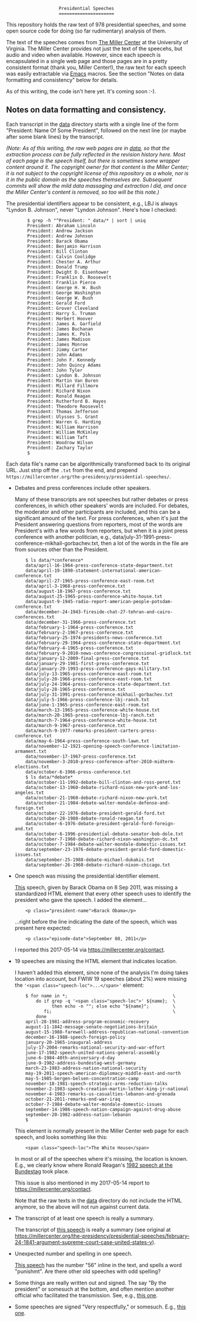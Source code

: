                         Presidential Speeches
                        =====================

This repository holds the raw text of 978 presidential speeches, and
some open source code for doing (so far rudimentary) analysis of them.

The text of the speeches comes from [The Miller
Center](https://millercenter.org/the-presidency/presidential-speeches)
at the University of Virginia.  The Miller Center provides not just
the text of the speecehs, but audio and video when available.
However, since each speech is encapsulated in a single web page and
those pages are in a pretty consistent format (thank you, Miller
Center!), the raw text for each speech was easily extractable via
[Emacs](https://www.gnu.org/software/emacs/) macros.  See the section
"Notes on data formatting and consistency" below for details.

As of this writing, the code isn't here yet.  It's coming soon :-).

Notes on data formatting and consistency.
-----------------------------------------

Each transcript in the [data](data) directory starts with a single
line of the form "President: Name Of Some President", followed on
the next line (or maybe after some blank lines) by the transcript.

_(Note: As of this writing, the raw web pages are in [data](data), so
that the extraction process can be fully reflected in the revision
history here.  Most of each page is the speech itself, but there is
sometimes some wrapper content around it.  The copyright owner for
that content is the Miller Center; it is not subject to the copyright
license of this repository as a whole, nor is it in the public domain
as the speeches themselves are.  Subsequent commits will show the mild
data massaging and extraction I did, and once the Miller Center's
content is removed, so too will be this note.)_

The presidential identifiers appear to be consistent, e.g., LBJ is
always "Lyndon B. Johnson", never "Lyndon Johnson".  Here's how I
checked:

            $ grep -h "^President: " data/* | sort | uniq
            President: Abraham Lincoln
            President: Andrew Jackson
            President: Andrew Johnson
            President: Barack Obama
            President: Benjamin Harrison
            President: Bill Clinton
            President: Calvin Coolidge
            President: Chester A. Arthur
            President: Donald Trump
            President: Dwight D. Eisenhower
            President: Franklin D. Roosevelt
            President: Franklin Pierce
            President: George H. W. Bush
            President: George Washington
            President: George W. Bush
            President: Gerald Ford
            President: Grover Cleveland
            President: Harry S. Truman
            President: Herbert Hoover
            President: James A. Garfield
            President: James Buchanan
            President: James K. Polk
            President: James Madison
            President: James Monroe
            President: Jimmy Carter
            President: John Adams
            President: John F. Kennedy
            President: John Quincy Adams
            President: John Tyler
            President: Lyndon B. Johnson
            President: Martin Van Buren
            President: Millard Fillmore
            President: Richard Nixon
            President: Ronald Reagan
            President: Rutherford B. Hayes
            President: Theodore Roosevelt
            President: Thomas Jefferson
            President: Ulysses S. Grant
            President: Warren G. Harding
            President: William Harrison
            President: William McKinley
            President: William Taft
            President: Woodrow Wilson
            President: Zachary Taylor
            $ 

Each data file's name can be algorithmically transformed back to its
original URL.  Just strip off the `.txt` from the end, and prepend
`https://millercenter.org/the-presidency/presidential-speeches/`.

* Debates and press conferences include other speakers.

  Many of these transcripts are not speeches but rather debates or
  press conferences, in which other speakers' words are included.  For
  debates, the moderator and other participants are included, and this
  can be a significant amount of the text.  For press conferences,
  when it's just the President answering questions from reporters,
  most of the words are President's with a few words from reporters,
  but when it is a joint press conference with another politician,
  e.g., data/july-31-1991-press-conference-mikhail-gorbachev.txt, then
  a lot of the words in the file are from sources other than the
  President.

          $ ls data/*conference*
          data/april-16-1964-press-conference-state-department.txt
          data/april-19-1890-statement-international-american-conference.txt
          data/april-27-1965-press-conference-east-room.txt
          data/april-3-1968-press-conference.txt
          data/august-18-1967-press-conference.txt
          data/august-25-1965-press-conference-white-house.txt
          data/august-9-1945-radio-report-american-people-potsdam-conference.txt
          data/december-24-1943-fireside-chat-27-tehran-and-cairo-conferences.txt
          data/december-31-1966-press-conference.txt
          data/february-1-1964-press-conference.txt
          data/february-2-1967-press-conference.txt
          data/february-25-1974-presidents-news-conference.txt
          data/february-29-1964-press-conference-state-department.txt
          data/february-4-1965-press-conference.txt
          data/february-9-2010-news-conference-congressional-gridlock.txt
          data/january-12-2009-final-press-conference.txt
          data/january-29-1981-first-press-conference.txt
          data/january-29-1993-press-conference-gays-military.txt
          data/july-13-1965-press-conference-east-room.txt
          data/july-20-1966-press-conference-east-room.txt
          data/july-24-1964-press-conference-state-department.txt
          data/july-28-1965-press-conference.txt
          data/july-31-1991-press-conference-mikhail-gorbachev.txt
          data/july-5-1966-press-conference-lbj-ranch.txt
          data/june-1-1965-press-conference-east-room.txt
          data/march-13-1965-press-conference-white-house.txt
          data/march-20-1965-press-conference-lbj-ranch.txt
          data/march-7-1964-press-conference-white-house.txt
          data/march-9-1967-press-conference.txt
          data/march-9-1977-remarks-president-carters-press-conference.txt
          data/may-6-1964-press-conference-south-lawn.txt
          data/november-12-1921-opening-speech-conference-limitation-armament.txt
          data/november-17-1967-press-conference.txt
          data/november-3-2010-press-conference-after-2010-midterm-elections.txt
          data/october-6-1966-press-conference.txt
          $ ls data/*debate*
          data/october-11-1992-debate-bill-clinton-and-ross-perot.txt
          data/october-13-1960-debate-richard-nixon-new-york-and-los-angeles.txt
          data/october-21-1960-debate-richard-nixon-new-york.txt
          data/october-21-1984-debate-walter-mondale-defense-and-foreign.txt
          data/october-22-1976-debate-president-gerald-ford.txt
          data/october-28-1980-debate-ronald-reagan.txt
          data/october-6-1976-debate-president-gerald-ford-foreign-and.txt
          data/october-6-1996-presidential-debate-senator-bob-dole.txt
          data/october-7-1960-debate-richard-nixon-washington-dc.txt
          data/october-7-1984-debate-walter-mondale-domestic-issues.txt
          data/september-23-1976-debate-president-gerald-ford-domestic-issues.txt
          data/september-25-1988-debate-michael-dukakis.txt
          data/september-26-1960-debate-richard-nixon-chicago.txt

* One speech was missing the presidential identifier element.

  [This](data/september-8-2011-address-congress-american-jobs-act.txt)
  speech, given by Barack Obama on 8 Sep 2011, was missing a
  standardized HTML element that every other speech uses to identify
  the president who gave the speech.  I added the element...

          <p class="president-name">Barack Obama</p>

  ...right before the line indicating the date of the speech, which
  was present here expected:
 
          <p class="episode-date">September 08, 2011</p>

  I reported this 2017-05-14 via https://millercenter.org/contact.

* 19 speeches are missing the HTML element that indicates location.

  I haven't added this element, since none of the analysis I'm doing
  takes location into account, but FWIW 19 speeches (about 2%) were
  missing the `'<span class="speech-loc">...</span>'` element:

          $ for name in *;                                        \
              do if grep -q '<span class="speech-loc">' ${name};  \
                    then echo -n ""; else echo "${name}";         \
                 fi;                                              \
              done
          april-28-1981-address-program-economic-recovery
          august-11-1842-message-senate-negotiations-britain
          august-15-1988-farewell-address-republican-national-convention
          december-16-1988-speech-foreign-policy
          january-20-1965-inaugural-address
          july-17-2004-remarks-national-security-and-war-effort
          june-17-1982-speech-united-nations-general-assembly
          june-6-1984-40th-anniversary-d-day
          june-9-1982-address-bundestag-west-germany
          march-23-1983-address-nation-national-security
          may-19-2011-speech-american-diplomacy-middle-east-and-north
          may-5-1985-bergen-belsen-concentration-camp
          november-18-1981-speech-strategic-arms-reduction-talks
          november-2-1983-speech-creation-martin-luther-king-jr-national
          november-4-1983-remarks-us-casualties-lebanon-and-grenada
          october-21-2011-remarks-end-war-iraq
          october-7-1984-debate-walter-mondale-domestic-issues
          september-14-1986-speech-nation-campaign-against-drug-abuse
          september-20-1982-address-nation-lebanon
          $ 

  This element is normally present in the Miller Center web page for
  each speech, and looks something like this:

          <span class="speech-loc">The White House</span>

  In most or all of the speeches where it's missing, the location is
  known.  E.g., we clearly know where Ronald Reagan's [1982 speech at
  the Bundestag](june-9-1982-address-bundestag-west-germany.txt) took
  place.

  This issue is also mentioned in my 2017-05-14 report to
  https://millercenter.org/contact.

  Note that the raw texts in the [data](data) directory do not include
  the HTML anymore, so the above will not run against current data.

* The transcript of at least one speech is really a summary.

  The transcript of [this
  speech](data/february-24-1841-argument-supreme-court-case-united-states-v.txt)
  is really a summary (see original at
  https://millercenter.org/the-presidency/presidential-speeches/february-24-1841-argument-supreme-court-case-united-states-v).

* Unexpected number and spelling in one speech.  

  [This speech](data/march-4-1793-second-inaugural-address) has the
  number "56" inline in the text, and spells a word "punishmt".  Are
  there other old speeches with odd spelling?

* Some things are really written out and signed.
  The say "By the president" or somesuch at the bottom, and
  often mention another official who facilitated the transmission.
  See, e.g., [this
  one](data/may-19-1869-proclamation-establishing-eight-hour-workday.txt).

* Some speeches are signed "Very respectfully," or somesuch.
  E.g., [this
  one](data/june-22-1877-prohibition-federal-employees-political.txt).
